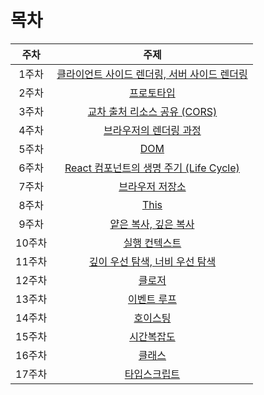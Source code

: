 # 목차
|주차|주제|
|:-:|:-:|
|1주차|[클라이언트 사이드 렌더링, 서버 사이드 렌더링](./01_CSR_SSR)|
|2주차|[프로토타입](./02_Prototype)|
|3주차|[교차 출처 리소스 공유 (CORS)](./03_CORS)|
|4주차|[브라우저의 렌더링 과정](./04_Browser_Render)|
|5주차|[DOM](./05_DOM)|
|6주차|[React 컴포넌트의 생명 주기 (Life Cycle)](./06_React_LifeCycle)|
|7주차|[브라우저 저장소](./07_Browser_Storage)|
|8주차|[This](./08_This)|
|9주차|[얕은 복사, 깊은 복사](./09_Shallow_Deep_Copy)|
|10주차|[실행 컨텍스트](./10_Execution_Context)|
|11주차|[깊이 우선 탐색, 너비 우선 탐색](./11_DFS_BFS)|
|12주차|[클로저](./12_Closure)|
|13주차|[이벤트 루프](./13_Event_Loop)|
|14주차|[호이스팅](./14_Hoisting)|
|15주차|[시간복잡도](./15_Time_Complexity)|
|16주차|[클래스](./16_Class)|
|17주차|[타입스크립트](./17_TypeScript)|
